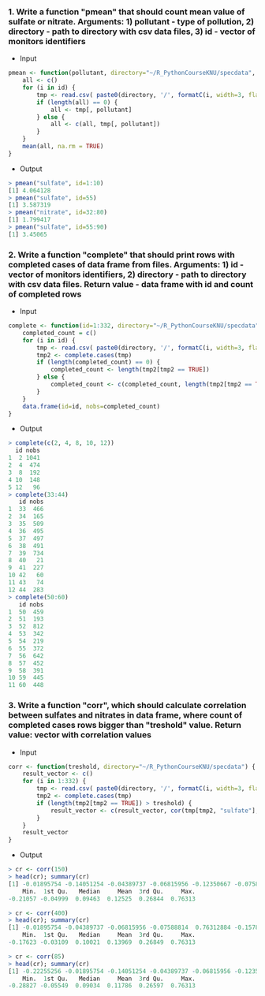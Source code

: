 ### 1. Write a function "pmean" that should count mean value of sulfate or nitrate. Arguments: 1) pollutant - type of pollution, 2) directory - path to directory with csv data files, 3) id - vector of monitors identifiers

* Input
```R
pmean <- function(pollutant, directory="~/R_PythonCourseKNU/specdata", id=1:332) {
	all <- c()
	for (i in id) {
		tmp <- read.csv( paste0(directory, '/', formatC(i, width=3, flag="0"), ".csv") )
		if (length(all) == 0) {
			all <- tmp[, pollutant]
		} else {
			all <- c(all, tmp[, pollutant])
		}
	}
	mean(all, na.rm = TRUE)
}
```

* Output
```R
> pmean("sulfate", id=1:10)
[1] 4.064128
> pmean("sulfate", id=55)
[1] 3.587319
> pmean("nitrate", id=32:80)
[1] 1.799417
> pmean("sulfate", id=55:90)
[1] 3.45065
```

### 2. Write a function "complete" that should print rows with completed cases of data frame from files. Arguments: 1) id - vector of monitors identifiers, 2) directory - path to directory with csv data files. Return value - data frame with id and count of completed rows

* Input
```R
complete <- function(id=1:332, directory="~/R_PythonCourseKNU/specdata") {
	completed_count = c()
	for (i in id) {
		tmp <- read.csv( paste0(directory, '/', formatC(i, width=3, flag="0"), ".csv") )
		tmp2 <- complete.cases(tmp)
		if (length(completed_count) == 0) {
			completed_count <- length(tmp2[tmp2 == TRUE])
		} else {
			completed_count <- c(completed_count, length(tmp2[tmp2 == TRUE]))
		}
	}
	data.frame(id=id, nobs=completed_count)
}
```

* Output
```R
> complete(c(2, 4, 8, 10, 12))
  id nobs
1  2 1041
2  4  474
3  8  192
4 10  148
5 12   96
> complete(33:44)
   id nobs
1  33  466
2  34  165
3  35  509
4  36  495
5  37  497
6  38  491
7  39  734
8  40   21
9  41  227
10 42   60
11 43   74
12 44  283
> complete(50:60)
   id nobs
1  50  459
2  51  193
3  52  812
4  53  342
5  54  219
6  55  372
7  56  642
8  57  452
9  58  391
10 59  445
11 60  448
```

### 3. Write a function "corr", which should calculate correlation between sulfates and nitrates in data frame, where count of completed cases rows bigger than "treshold" value. Return value: vector with correlation values

* Input
```R
corr <- function(treshold, directory="~/R_PythonCourseKNU/specdata") {
	result_vector <- c()
	for (i in 1:332) {
		tmp <- read.csv( paste0(directory, '/', formatC(i, width=3, flag="0"), ".csv") )
		tmp2 <- complete.cases(tmp)
		if (length(tmp2[tmp2 == TRUE]) > treshold) {
			result_vector <- c(result_vector, cor(tmp[tmp2, "sulfate"], tmp[tmp2, "nitrate"]))
		}
	}
	result_vector
}
```

* Output
```R
> cr <- corr(150)
> head(cr); summary(cr)
[1] -0.01895754 -0.14051254 -0.04389737 -0.06815956 -0.12350667 -0.07588814
    Min.  1st Qu.   Median     Mean  3rd Qu.     Max. 
-0.21057 -0.04999  0.09463  0.12525  0.26844  0.76313 

> cr <- corr(400)
> head(cr); summary(cr)
[1] -0.01895754 -0.04389737 -0.06815956 -0.07588814  0.76312884 -0.15782860
    Min.  1st Qu.   Median     Mean  3rd Qu.     Max. 
-0.17623 -0.03109  0.10021  0.13969  0.26849  0.76313

> cr <- corr(85)
> head(cr); summary(cr)
[1] -0.22255256 -0.01895754 -0.14051254 -0.04389737 -0.06815956 -0.12350667
    Min.  1st Qu.   Median     Mean  3rd Qu.     Max. 
-0.28827 -0.05549  0.09034  0.11786  0.26597  0.76313
```
